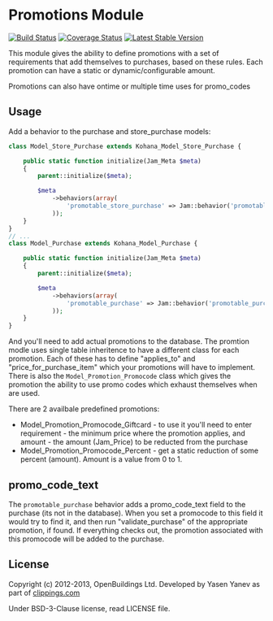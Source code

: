 # Promotions Module

[![Build Status](https://travis-ci.org/OpenBuildings/promotions.png?branch=master)](https://travis-ci.org/OpenBuildings/promotions)
[![Coverage Status](https://coveralls.io/repos/OpenBuildings/promotions/badge.png?branch=master)](https://coveralls.io/r/OpenBuildings/promotions?branch=master)
[![Latest Stable Version](https://poser.pugx.org/openbuildings/promotions/v/stable.png)](https://packagist.org/packages/openbuildings/promotions)

This module gives the ability to define promotions with a set of requirements that add themselves to purchases, based on these rules. Each promotion can have a static or dynamic/configurable amount.

Promotions can also have ontime or multiple time uses for promo_codes

## Usage

Add a behavior to the purchase and store_purchase models:

```php
class Model_Store_Purchase extends Kohana_Model_Store_Purchase {

	public static function initialize(Jam_Meta $meta)
	{
		parent::initialize($meta);

		$meta
			->behaviors(array(
				'promotable_store_purchase' => Jam::behavior('promotable_store_purchase'),
			));
	}
}
// ...
class Model_Purchase extends Kohana_Model_Purchase {

	public static function initialize(Jam_Meta $meta)
	{
		parent::initialize($meta);

		$meta
			->behaviors(array(
				'promotable_purchase' => Jam::behavior('promotable_purchase'),
			));
	}
}
```

And you'll need to add actual promotions to the database. The promtion modle uses single table inheritence to have a different class for each promotion. Each of these has to define "applies_to" and "price_for_purchase_item" which your promotions will have to implement. There is also the ``Model_Promotion_Promocode`` class which gives the promotion the ability to use promo codes which exhaust themselves when are used.

There are 2 availbale predefined promotions:

* Model_Promotion_Promocode_Giftcard - to use it you'll need to enter requirement - the minimum price where the promotion applies, and amount - the amount (Jam_Price) to be reducted from the purchase
* Model_Promotion_Promocode_Percent - get a static reduction of some percent (amount). Amount is a value from 0 to 1. 

## promo_code_text

The ``promotable_purchase`` behavior adds a promo_code_text field to the purchase (its not in the database). When you set a promocode to this field it would try to find it, and then run "validate_purchase" of the appropriate promotion, if found. If everything checks out, the promotion associated with this promocode will be added to the purchase.

## License

Copyright (c) 2012-2013, OpenBuildings Ltd. Developed by Yasen Yanev as part of [clippings.com](http://clippings.com)

Under BSD-3-Clause license, read LICENSE file.

